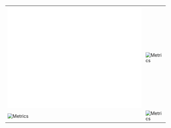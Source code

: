 <style>
  table {
    padding: 0;
    border-collapse: collapse;
    border: none;
}
</style>
<table border="0">
  <tr>
    <td>
      <img src="/github-metrics.svg" alt="Metrics" width="100%">
    </td>
    <td>
      <img src="/metrics.plugin.habits.charts.svg" alt="Metrics" width="100%">
    </td> 
  </tr>
  <tr>
    <td>
      <img src="/metrics.plugin.isocalendar.fullyear.svg" alt="Metrics" width="100%">
    </td>
    <td>
      <img src="/metrics.plugin.habits.facts.svg" alt="Metrics" width="100%">
    </td> 
  </tr>
</table>
